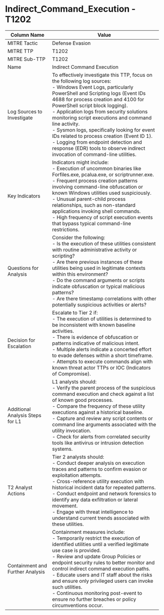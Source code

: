 # Indirect_Command_Execution - T1202

| Column Name | Value |
|-------------|-------|
| MITRE Tactic | Defense Evasion |
| MITRE TTP | T1202 |
| MITRE Sub-TTP | T1202 |
| Name | Indirect Command Execution |
| Log Sources to Investigate | To effectively investigate this TTP, focus on the following log sources: <br>- Windows Event Logs, particularly PowerShell and Scripting logs (Event IDs 4688 for process creation and 4100 for PowerShell script block logging). <br>- Application logs from security solutions monitoring script executions and command line activity. <br>- Sysmon logs, specifically looking for event IDs related to process creation (Event ID 1). <br>- Logging from endpoint detection and response (EDR) tools to observe indirect invocation of command-line utilities. |
| Key Indicators | Indicators might include: <br>- Execution of uncommon binaries like Forfiles.exe, pcalua.exe, or scriptrunner.exe. <br>- Frequent process creation patterns involving command-line obfuscation or known Windows utilities used suspiciously. <br>- Unusual parent-child process relationships, such as non-standard applications invoking shell commands. <br>- High frequency of script execution events that bypass typical command-line restrictions. |
| Questions for Analysis | Consider the following: <br>- Is the execution of these utilities consistent with routine administrative activity or scripting? <br>- Are there previous instances of these utilities being used in legitimate contexts within this environment? <br>- Do the command arguments or scripts indicate obfuscation or typical malicious patterns? <br>- Are there timestamp correlations with other potentially suspicious activities or alerts? |
| Decision for Escalation | Escalate to Tier 2 if: <br>- The execution of utilities is determined to be inconsistent with known baseline activities. <br>- There is evidence of obfuscation or patterns indicative of malicious intent. <br>- Multiple alerts indicate a concerted effort to evade defenses within a short timeframe. <br>- Attempts to execute commands align with known threat actor TTPs or IOC (Indicators of Compromise). |
| Additional Analysis Steps for L1 | L1 analysts should: <br>- Verify the parent process of the suspicious command execution and check against a list of known good processes. <br>- Compare the frequency of these utility executions against a historical baseline. <br>- Capture and review any script contents or command line arguments associated with the utility invocation. <br>- Check for alerts from correlated security tools like antivirus or intrusion detection systems. |
| T2 Analyst Actions | Tier 2 analysts should: <br>- Conduct deeper analysis on execution traces and patterns to confirm evasion or exploitation attempts. <br>- Cross-reference utility execution with historical incident data for repeated patterns. <br>- Conduct endpoint and network forensics to identify any data exfiltration or lateral movement. <br>- Engage with threat intelligence to understand current trends associated with these utilities. |
| Containment and Further Analysis | Containment measures include: <br>- Temporarily restrict the execution of identified utilities until a verified legitimate use case is provided. <br>- Review and update Group Policies or endpoint security rules to better monitor and control indirect command execution paths. <br>- Educate users and IT staff about the risks and ensure only privileged users can invoke such utilities. <br>- Continuous monitoring post-event to ensure no further breaches or policy circumventions occur. |
